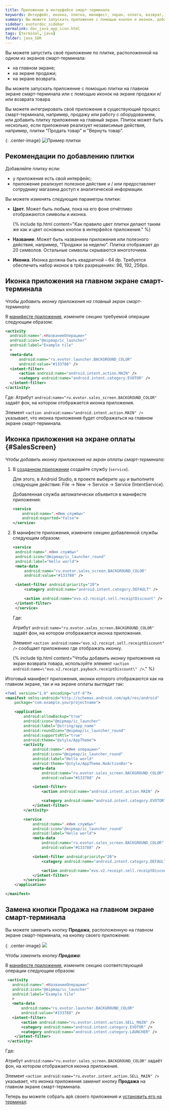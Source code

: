 ```yaml
---
title: Приложение в интерфейсе смарт-терминала
keywords: Интерфейс, иконка, плитка, манифест, экран, оплата, возврат, продажа
summary: Вы можете запускать приложение с помощью кнопок и иконок, добавленных в интерфейс смарт-терминала. Раздел содержит информацию о том как добавить свои иконки или заменить существующую кнопку интерфейса смарт-терминала.
sidebar: evotordoc_sidebar
permalink: doc_java_app_icon.html
tags: [terminal, java]
folder: java_SDK
---
```


Вы можете запустить своё приложение по плитке, расположенной на одном из экранов смарт-терминала:

* на главном экране;
* на экране продажи;
* на экране возврата.

Вы можете запускать приложение с помощью плитки на главном экране смарт-терминала или с помощью иконок на экране продажи и/или возврата товара

Вы можете интегрировать своё приложение в существующий процесс смарт-терминала, например, продажу или работу с оборудованием, или добавить плитку приложения на главный экран. Плиток может быть несколько, если приложение реализует независимые действия, например, плитки "Продать товар" и "Вернуть товар".

{: .center-image}
![Пример плитки](images\Tile_example.png)

## Рекомендации по добавлению плитки

Добавляйте плитку если:

* у приложения есть свой интерфейс;
* приложение реализует полезное действие и / или предоставляет сотруднику магазина доступ к аналитической информации.

Вы можете изменять следующие параметры плитки:

* **Цвет**. Может быть любым, пока на его фоне отчётливо отображаются символы и иконка.

  {% include tip.html content="Как правило цвет плитки делают таким же как и цвет основных кнопок в интерфейсе приложения." %}

* **Название**. Может быть названием приложения или полезного действия, например, "Продажи за неделю". Плитка отображает до 20 символов. Остальные символы скрываются многоточием.

* **Иконка**. Иконка должна быть квадратной – 64 dp. Требуется обеспечить набор иконок в трёх разрешениях: 96, 192, 256px.


## Иконка приложения на главном экране смарт-терминала

*Чтобы добавить иконку приложения на главный экран смарт-терминала:*

В [манифесте приложения](./doc_java_app_manifest.html), измените секцию требуемой операции следующим образом:

```xml
<activity
  android:name=".<НазваниеОперации>"
  android:icon="@mipmap/ic_launcher"
  android:label="Example tile"
  >
  <meta-data
      android:name="ru.evotor.launcher.BACKGROUND_COLOR"
      android:value="#133788" />
  <intent-filter>
      <action android:name="android.intent.action.MAIN" />
      <category android:name="android.intent.category.EVOTOR" />
  </intent-filter>
</activity>
```

   Где:
   Атрибут `android:name="ru.evotor.sales_screen.BACKGROUND_COLOR"` задаёт фон, на котором отображается иконка приложения.

   Элемент `<action android:name="android.intent.action.MAIN" />` указывает, что иконка приложения будет отображаться на главном экране смарт-терминала.

## Иконка приложения на экране оплаты {#SalesScreen}

*Чтобы добавить иконку приложения на экран оплаты смарт-терминала:*

1. В [созданном приложении](./doc_java_integration_library_connection.html) создайте службу (`service`).

   Для этого, в Android Studio, в проекте выберите `app` и выполните следующие действия: File → New → Service → Service (IntentService).

   Добавленная служба автоматически объявится в манифесте приложения:

   ```xml
   <service
       android:name=".<Имя службы>"
       android:exported="false">
   </service>
   ```

2. В манифесте приложения, измените секцию добавленной службы следующим образом:

   ```xml
   <service
    android:name=".<Имя службы>"
    android:icon="@mipmap/ic_launcher_round"
    android:label="Hello world">
    <meta-data
        android:name="ru.evotor.sales_screen.BACKGROUND_COLOR"
        android:value="#133788" />

    <intent-filter android:priority="20">
        <category android:name="android.intent.category.DEFAULT" />

        <action android:name="evo.v2.receipt.sell.receiptDiscount" />
    </intent-filter>
    </service>
   ```

   Где:

   Атрибут `android:name="ru.evotor.sales_screen.BACKGROUND_COLOR"` задаёт фон, на котором отображается иконка приложения.

   Элемент `<action android:name="evo.v2.receipt.sell.receiptDiscount" />` сообщает приложению где отображать иконку.

   {% include tip.html content="Чтобы добавить иконку приложения на экран возврата товара, используйте элемент `<action android:name=\"evo.v2.receipt.payback.receiptDiscount\" />`." %}

Итоговый манифест приложения, иконки которого отображаются как на главном экране, так и на экране оплаты выглядит так:

```xml
<?xml version="1.0" encoding="utf-8"?>
<manifest xmlns:android="http://schemas.android.com/apk/res/android"
    package="com.example.yourprojectname">

    <application
        android:allowBackup="true"
        android:icon="@mipmap/ic_launcher"
        android:label="@string/app_name"
        android:roundIcon="@mipmap/ic_launcher_round"
        android:supportsRtl="true"
        android:theme="@style/AppTheme">
        <activity
            android:name=".<Имя операции>"
            android:icon="@mipmap/ic_launcher_round"
            android:label="Hello world"
            android:theme="@style/AppTheme.NoActionBar">
            <meta-data
                android:name="ru.evotor.sales_screen.BACKGROUND_COLOR"
                android:value="#133788" />

            <intent-filter>
                <action android:name="android.intent.action.MAIN" />

                <category android:name="android.intent.category.EVOTOR" />
            </intent-filter>
        </activity>

        <service
            android:name=".<Имя службы>"
            android:icon="@mipmap/ic_launcher_round"
            android:label="Hello world">
            <meta-data
                android:name="ru.evotor.sales_screen.BACKGROUND_COLOR"
                android:value="#133788" />

            <intent-filter android:priority="20">
                <category android:name="android.intent.category.DEFAULT" />

                <action android:name="evo.v2.receipt.sell.receiptDiscount" />
            </intent-filter>
        </service>
    </application>

</manifest>
```

## Замена кнопки **Продажа** на главном экране смарт-терминала

Вы можете заменить кнопку **Продажа**, расположенную на главном экране смарт-терминала, на кнопку своего приложения:

{: .center-image}
![](images\sale_button_changed.png)

_Чтобы заменить кнопку **Продажа**:_

В [манифесте приложения](./doc_java_app_manifest.html), измените секцию соответствующей операции следующим образом:

```xml
 <activity
   android:name=".<НазваниеОперации>"
   android:icon="@mipmap/ic_launcher"
   android:label="Example tile"
   >
   <meta-data
       android:name="ru.evotor.launcher.BACKGROUND_COLOR"
       android:value="#133788" />
   <intent-filter>
       <action android:name="ru.evotor.intent.action.SELL_MAIN" />
       <category android:name="android.intent.category.EVOTOR" />
       <category android:name="android.intent.category.LAUNCHER" />
    </intent-filter>
 </activity>
```

   Где:

   Атрибут `android:name="ru.evotor.sales_screen.BACKGROUND_COLOR"` задаёт фон, на котором отображается иконка приложения.

   Элемент `<action android:name="ru.evotor.intent.action.SELL_MAIN" />` указывает, что иконка приложения заменит кнопку **Продажа** на главном экране смарт-терминала.

Теперь вы можете собрать apk своего приложения и [установить его на терминал](./doc_app_installation.html).
